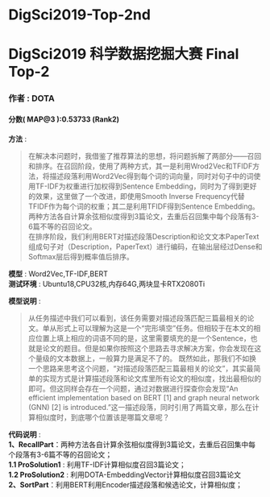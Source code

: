 # DigSci2019-Top-2nd

# DigSci2019 科学数据挖掘大赛   Final Top-2
###  作者 : DOTA  
#### 分数( MAP@3 ):0.53733 (Rank2) 

**方法** :   
>在解决本问题时，我借鉴了推荐算法的思想，将问题拆解了两部分——召回和排序。在召回阶段，使用了两种方式，其一是利用Wrod2Vec和TFIDF方法，将描述段落利用Word2Vec得到每个词的词向量，同时对句子中的词使用TF-IDF为权重进行加权得到Sentence Embedding，同时为了得到更好的效果，这里做了一个改进，即使用Smooth Inverse Frequency代替TFIDF作为每个词的权重；其二是利用TFIDF得到Sentence Embedding。两种方法各自计算余弦相似度得到3篇论文，去重后召回集中每个段落有3-6篇不等的召回论文。  
在排序阶段，我们利用BERT对描述段落Description和论文文本PaperText组成句子对（Description，PaperText）进行编码，在输出层经过Dense和Softmax层后得到概率值后排序。
>
**模型** : Word2Vec,TF-IDF,BERT  
**测试环境** : Ubuntu18,CPU32核,内存64G,两块显卡RTX2080Ti  

**模型说明** :
>从任务描述中我们可以看到，该任务需要对描述段落匹配三篇最相关的论文。单从形式上可以理解为这是一个“完形填空”任务。但相较于在本文的相应位置上填上相应的词语不同的是，这里需要填充的是一个Sentence，也就是论文的题目。但是如果你按照这个思路去寻求解决方案，你会发现在这个量级的文本数据上，一般算力是满足不了的。
既然如此，那我们不如换一个思路来思考这个问题，“对描述段落匹配三篇最相关的论文”，其实最简单的实现方式是计算描述段落和论文库里所有论文的相似度，找出最相似的即可。但这同样会存在一个问题，通过对数据进行探查你会发现“An efficient implementation based on BERT [1] and graph neural network (GNN) [2] is introduced.”这一描述段落，同时引用了两篇文章，那么在计算相似度时，到底哪个位置该是哪篇文章呢？

**代码说明** :  
**1、RecallPart**：两种方法各自计算余弦相似度得到3篇论文，去重后召回集中每个段落有3-6篇不等的召回论文；  
**1.1 ProSolution1** : 利用TF-IDF计算相似度召回3篇论文；   
**1.2 ProSolution2** : 利用DOTA-EmbeddingVector计算相似度召回3篇论文  
**2、SortPart**：利用BERT利用Encoder描述段落和候选论文，计算相似度；
